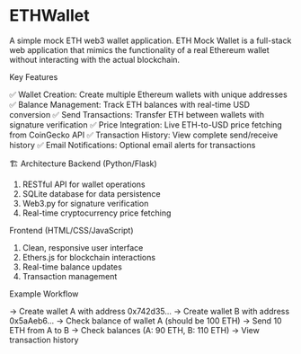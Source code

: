 # ETHWallet
A simple mock ETH web3 wallet application. 
ETH Mock Wallet is a full-stack web application that mimics the functionality of a real Ethereum wallet without interacting with the actual blockchain.

Key Features

✅ Wallet Creation: Create multiple Ethereum wallets with unique addresses
✅ Balance Management: Track ETH balances with real-time USD conversion
✅ Send Transactions: Transfer ETH between wallets with signature verification
✅ Price Integration: Live ETH-to-USD price fetching from CoinGecko API
✅ Transaction History: View complete send/receive history
✅ Email Notifications: Optional email alerts for transactions

🏗️ Architecture
Backend (Python/Flask)

1. RESTful API for wallet operations
2. SQLite database for data persistence
3. Web3.py for signature verification
4. Real-time cryptocurrency price fetching

Frontend (HTML/CSS/JavaScript)

1. Clean, responsive user interface
2. Ethers.js for blockchain interactions
3. Real-time balance updates
4. Transaction management

Example Workflow

-> Create wallet A with address 0x742d35...
-> Create wallet B with address 0x5aAeb6...
-> Check balance of wallet A (should be 100 ETH)
-> Send 10 ETH from A to B
-> Check balances (A: 90 ETH, B: 110 ETH)
-> View transaction history



